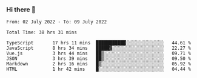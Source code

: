 ### Hi there 👋

<!--
**siaikin/siaikin** is a ✨ _special_ ✨ repository because its `README.md` (this file) appears on your GitHub profile.

Here are some ideas to get you started:

- 🔭 I’m currently working on ...
- 🌱 I’m currently learning ...
- 👯 I’m looking to collaborate on ...
- 🤔 I’m looking for help with ...
- 💬 Ask me about ...
- 📫 How to reach me: ...
- 😄 Pronouns: ...
- ⚡ Fun fact: ...
-->

<!--START_SECTION:waka-->

```text
From: 02 July 2022 - To: 09 July 2022

Total Time: 38 hrs 31 mins

TypeScript       17 hrs 11 mins  ███████████░░░░░░░░░░░░░░   44.61 %
JavaScript       8 hrs 34 mins   █████▓░░░░░░░░░░░░░░░░░░░   22.27 %
Vue.js           3 hrs 44 mins   ██▒░░░░░░░░░░░░░░░░░░░░░░   09.71 %
JSON             3 hrs 39 mins   ██▒░░░░░░░░░░░░░░░░░░░░░░   09.50 %
Markdown         2 hrs 16 mins   █▒░░░░░░░░░░░░░░░░░░░░░░░   05.92 %
HTML             1 hr 42 mins    █░░░░░░░░░░░░░░░░░░░░░░░░   04.44 %
```

<!--END_SECTION:waka-->
